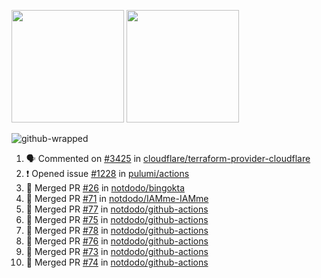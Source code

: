 <a href="https://github.com/notdodo"><img src="https://github-readme-stats.vercel.app/api?username=notdodo&count_private=true&theme=dark" height="180" /></a> <a href="https://github.com/notdodo"><img src="https://github-readme-stats.vercel.app/api/top-langs/?username=notdodo&langs_count=8&theme=dark&hide=tex,java,html,css&layout=compact" height="180" /></a>

![github-wrapped](https://github.com/notdodo/notdodo/assets/6991986/fb310ed4-7b6b-48dd-a447-4c85e6000edb)

<!--START_SECTION:activity-->
1. 🗣 Commented on [#3425](https://github.com/cloudflare/terraform-provider-cloudflare/issues/3425#issuecomment-2230226986) in [cloudflare/terraform-provider-cloudflare](https://github.com/cloudflare/terraform-provider-cloudflare)
2. ❗ Opened issue [#1228](https://github.com/pulumi/actions/issues/1228) in [pulumi/actions](https://github.com/pulumi/actions)
3. 🎉 Merged PR [#26](https://github.com/notdodo/bingokta/pull/26) in [notdodo/bingokta](https://github.com/notdodo/bingokta)
4. 🎉 Merged PR [#71](https://github.com/notdodo/IAMme-IAMme/pull/71) in [notdodo/IAMme-IAMme](https://github.com/notdodo/IAMme-IAMme)
5. 🎉 Merged PR [#77](https://github.com/notdodo/github-actions/pull/77) in [notdodo/github-actions](https://github.com/notdodo/github-actions)
6. 🎉 Merged PR [#75](https://github.com/notdodo/github-actions/pull/75) in [notdodo/github-actions](https://github.com/notdodo/github-actions)
7. 🎉 Merged PR [#78](https://github.com/notdodo/github-actions/pull/78) in [notdodo/github-actions](https://github.com/notdodo/github-actions)
8. 🎉 Merged PR [#76](https://github.com/notdodo/github-actions/pull/76) in [notdodo/github-actions](https://github.com/notdodo/github-actions)
9. 🎉 Merged PR [#73](https://github.com/notdodo/github-actions/pull/73) in [notdodo/github-actions](https://github.com/notdodo/github-actions)
10. 🎉 Merged PR [#74](https://github.com/notdodo/github-actions/pull/74) in [notdodo/github-actions](https://github.com/notdodo/github-actions)
<!--END_SECTION:activity-->
